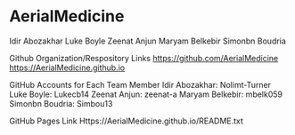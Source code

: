 # AerialMedicine

Idir Abozakhar
Luke Boyle
Zeenat Anjun
Maryam Belkebir
Simonbn Boudria

Github Organization/Respository Links
https://github.com/AerialMedicine
https://AerialMedicine.github.io

GitHub Accounts for Each Team Member
Idir Abozakhar: Nolimt-Turner
Luke Boyle: Lukecb14
Zeenat Anjun: zeenat-a
Maryam Belkebir: mbelk059
Simonbn Boudria: Simbou13

GitHub Pages Link
Https://AerialMedicine.github.io/README.txt
